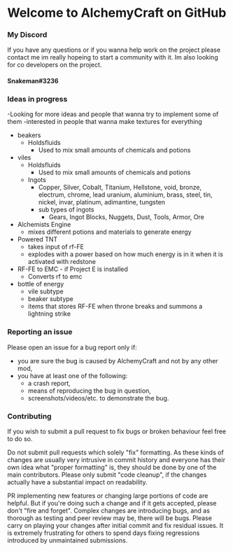# Welcome to AlchemyCraft on GitHub

### My Discord

If you have any questions or if you wanna help work on the project please contact me im really hopeing to start a community with it.
Im also looking for co developers on the project.
#### Snakeman#3236

### Ideas in progress
-Looking for more ideas and people that wanna try to implement some of them
-interested in people that wanna make textures for everything
* beakers
  * Holdsfluids
    * Used to mix small amounts of chemicals and potions
* viles
  * Holdsfluids
    * Used to mix small amounts of chemicals and potions
  * Ingots
    * Copper, Silver, Cobalt, Titanium, Hellstone, void, bronze, electrum, chrome, lead
      uranium, aluminium, brass, steel, tin, nickel, invar, platinum, adimantine, tungsten
    * sub types of ingots
      * Gears, Ingot Blocks, Nuggets, Dust, Tools, Armor, Ore
* Alchemists Engine
  * mixes different potions and materials to generate energy
* Powered TNT
  * takes input of rf-FE
  * explodes with a power based on how much energy is in it when it is activated with redstone
* RF-FE to EMC - if Project E is installed
  * Converts rf to emc
* bottle of energy
  * vile subtype
  * beaker subtype
  * items that stores RF-FE when throne breaks and summons a lightning strike


### Reporting an issue

Please open an issue for a bug report only if:

* you are sure the bug is caused by AlchemyCraft and not by any other mod,
* you have at least one of the following:
  * a crash report, 
  * means of reproducing the bug in question,
  * screenshots/videos/etc. to demonstrate the bug.
  
### Contributing

If you wish to submit a pull request to fix bugs or broken behaviour feel free to do so.

Do not submit pull requests which solely "fix" formatting. As these kinds of changes are usually very intrusive in commit history and everyone has their own idea what "proper formatting" is, they should be done by one of the main contributors. 
Please only submit "code cleanup", if the changes actually have a substantial impact on readability.

PR implementing new features or changing large portions of code are helpful. But if you're doing such a change and if it gets accepted, please don't "fire and forget". Complex changes are introducing bugs, and as thorough as testing and peer review may be, there will be bugs. Please carry on playing your changes after initial commit and fix residual issues. It is extremely frustrating for others to spend days fixing regressions introduced by unmaintained submissions.
